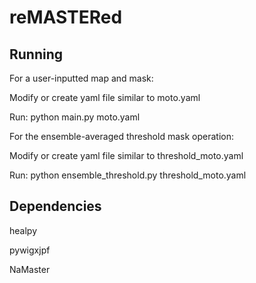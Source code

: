 # reMASTERed


## Running

For a user-inputted map and mask:

Modify or create yaml file similar to moto.yaml

Run: python main.py moto.yaml



For the ensemble-averaged threshold mask operation:

Modify or create yaml file similar to threshold_moto.yaml

Run: python ensemble_threshold.py threshold_moto.yaml


## Dependencies 

healpy

pywigxjpf

NaMaster

